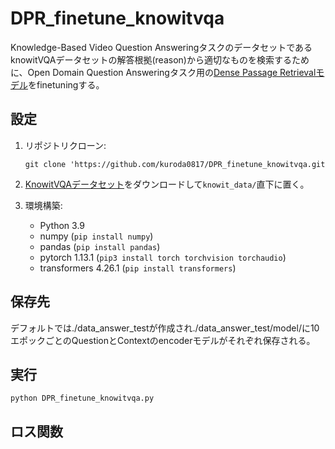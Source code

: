 # DPR_finetune_knowitvqa
Knowledge-Based Video Question AnsweringタスクのデータセットであるknowitVQAデータセットの解答根拠(reason)から適切なものを検索するために、Open Domain Question Answeringタスク用の[Dense Passage Retrievalモデル](https://huggingface.co/docs/transformers/model_doc/dpr)をfinetuningする。

## 設定
1. リポジトリクローン: 
    
    `git clone 'https://github.com/kuroda0817/DPR_finetune_knowitvqa.git`
    
2. [KnowitVQAデータセット](https://knowit-vqa.github.io/)をダウンロードして`knowit_data/`直下に置く。

3. 環境構築:
    - Python 3.9
    - numpy (`pip install numpy`)
    - pandas (`pip install pandas`)
    - pytorch 1.13.1 (`pip3 install torch torchvision torchaudio`)
    - transformers 4.26.1 (`pip install transformers`) 
## 保存先
デフォルトでは./data_answer_testが作成され./data_answer_test/model/に10エポックごとのQuestionとContextのencoderモデルがそれぞれ保存される。

## 実行
```
python DPR_finetune_knowitvqa.py
```
## ロス関数
